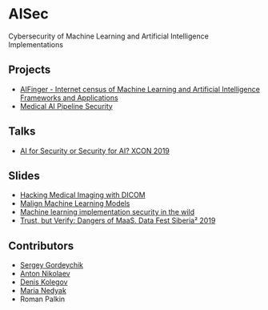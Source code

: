 # AISec

Cybersecurity of Machine Learning and Artificial Intelligence Implementations

## Projects
* [AIFinger - Internet census of Machine Learning and Artificial Intelligence Frameworks and Applications](AI%20Finger/)
* [Medical AI Pipeline Security](../../../dicom)

## Talks
* [AI for Security or Security for AI? XCON 2019](http://xcon.xfocus.org/#08)

## Slides
* [Hacking Medical Imaging with DICOM](slides/zn-2019-hm.pdf)
* [Malign Machine Learning Models](slides/zn-2019-malignml.pdf)
* [Machine learning implementation security in the wild](slides/aisec-poc-2019.pdf)
* [Trust, but Verify: Dangers of MaaS. Data Fest Siberia² 2019](slides/datafest-siberia-2019.pdf)  

## Contributors
* [Sergey Gordeychik](https://twitter.com/scadasl)
* [Anton Nikolaev](https://github.com/manmolecular)
* [Denis Kolegov](https://twitter.com/dnkolegov)
* [Maria Nedyak](https://twitter.com/mariya_ns)
* Roman Palkin
